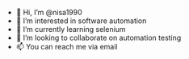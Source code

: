 - 👋 Hi, I’m @nisa1990
- 👀 I’m interested in software automation
- 🌱 I’m currently learning selenium
- 💞️ I’m looking to collaborate on automation testing
- 📫 You can reach me via email

<!---
nisa1990/nisa1990 is a ✨ special ✨ repository because its `README.md` (this file) appears on your GitHub profile.
You can click the Preview link to take a look at your changes.
--->
